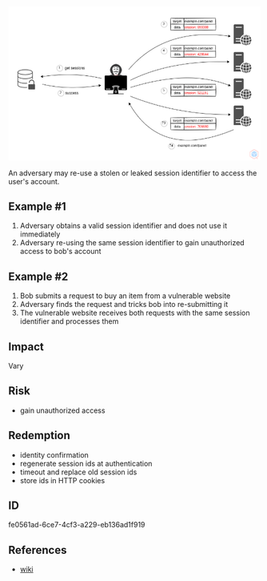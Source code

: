 <p align="center"> <img src="https://raw.githubusercontent.com/qeeqbox/session-replay/main/session-replay.png"></p>

An adversary may re-use a stolen or leaked session identifier to access the user's account.

## Example #1
1. Adversary obtains a valid session identifier and does not use it immediately
2. Adversary re-using the same session identifier to gain unauthorized access to bob's account

## Example #2
1. Bob submits a request to buy an item from a vulnerable website
2. Adversary finds the request and tricks bob into re-submitting it
3. The vulnerable website receives both requests with the same session identifier and processes them

## Impact
Vary

## Risk
- gain unauthorized access

## Redemption
- identity confirmation
- regenerate session ids at authentication
- timeout and replace old session ids
- store ids in HTTP cookies

## ID
fe0561ad-6ce7-4cf3-a229-eb136ad1f919

## References
- [wiki](https://en.wikipedia.org/wiki/session_fixation)

